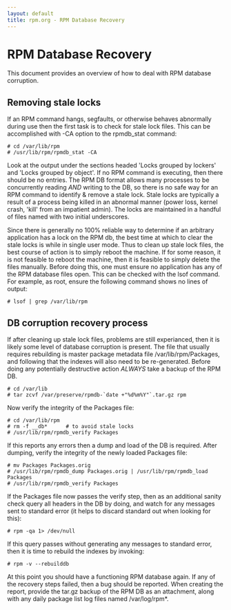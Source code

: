 ```yaml
---
layout: default
title: rpm.org - RPM Database Recovery
---
```

# RPM Database Recovery
This document provides an overview of how to deal with RPM database corruption.

## Removing stale locks

If an RPM command hangs, segfaults, or otherwise behaves abnormally during use then the first task is to check for stale lock files. This can be accomplished with -CA option to the rpmdb_stat command:
```
# cd /var/lib/rpm
# /usr/lib/rpm/rpmdb_stat -CA
```

Look at the output under the sections headed 'Locks grouped by lockers' and 'Locks grouped by object'. If no RPM command is executing, then there should be no entries. The RPM DB format allows many processes to be concurrently reading *AND* writing to the DB, so there is no safe way for an RPM command to identify & remove a stale lock. Stale locks are typically a result of a process being killed in an abnormal manner (power loss, kernel crash, 'kill' from an impatient admin). The locks are maintained in a handful of files named with two initial underscores.

Since there is generally no 100% reliable way to determine if an arbitrary application has a lock on the RPM db, the best time at which to clear the stale locks is while in single user mode. Thus to clean up stale lock files, the best course of action is to simply reboot the machine. If for some reason, it is not feasible to reboot the machine, then it is feasible to simply delete the files manually. Before doing this, one must ensure no application has any of the RPM database files open. This can be checked with the lsof command. For example, as root, ensure the following command shows no lines of output:
```
# lsof | grep /var/lib/rpm
```

## DB corruption recovery process
If after cleaning up stale lock files, problems are still experianced, then it is likely some level of database corruption is present. The file that usually requires rebuilding is master package metadata file /var/lib/rpm/Packages, and following that the indexes will also need to be re-generated. Before doing any potentially destructive action *ALWAYS* take a backup of the RPM DB.
```
# cd /var/lib
# tar zcvf /var/preserve/rpmdb-`date +"%d%m%Y"`.tar.gz rpm
```
Now verify the integrity of the Packages file:
```
# cd /var/lib/rpm
# rm -f __db*      # to avoid stale locks
# /usr/lib/rpm/rpmdb_verify Packages
```
If this reports any errors then a dump and load of the DB is required. After dumping, verify the integrity of the newly loaded Packages file:
```
# mv Packages Packages.orig
# /usr/lib/rpm/rpmdb_dump Packages.orig | /usr/lib/rpm/rpmdb_load Packages
# /usr/lib/rpm/rpmdb_verify Packages
```
If the Packages file now passes the verify step, then as an additional sanity check query all headers in the DB by doing, and watch for any messages sent to standard error (it helps to discard standard out when looking for this):
```
# rpm -qa 1> /dev/null
```
If this query passes without generating any messages to standard error, then it is time to rebuild the indexes by invoking:
```
# rpm -v --rebuilddb
```
At this point you should have a functioning RPM database again. If any of the recovery steps failed, then a bug should be reported. When creating the report, provide the tar.gz backup of the RPM DB as an attachment, along with any daily package list log files named /var/log/rpm*. 
